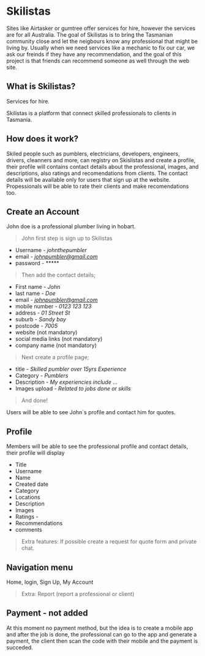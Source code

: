 # Skilistas

Sites like Airtasker or gumtree offer services for hire, however the services are for all Australia. The goal of Skilistas is to bring the Tasmanian community close and let the neigbours know any professional that might be living by. Usually when we need services like a mechanic to fix our car, we ask our freinds if they have any recommendation, and the goal of this project is that friends can recommend someone as well through the web site.

## What is Skilistas?

 Services for hire.

Skilistas is a platform that connect skilled professionals to clients in Tasmania.

## How does it work?

Skiled people such as pumblers, electricians, developers, engineers, drivers, cleanners and more, can registry on Skislistas and create a profile, their profile will contains contact details about the professional, images, and descriptions, also ratings and recomendations from clients.
The contact details will be available only for users that sign up at the website. Propessionals will be able to rate their clients and make recomendations too.

## Create an Account

John doe is a professional plumber living in hobart.

> John first step is sign up to Skilistas
- Username - *johnthepumbler*
- email - *johnpumbler@gmail.com*
- password  - *****

> Then add the contact details; 
- First name - *John*
- last name - *Doe*
- email - *johnpumbler@gmail.com*
- mobile number - *0123 123 123*
- address - *01 Street St*
- suburb - *Sandy bay*
- postcode - *7005*
- website (not mandatory)
- social media links (not mandatory)
- company name (not mandatory)

> Next create a profile page;
- title - *Skilled pumbler over 15yrs Experience*
- Category - *Pumblers*
- Description - *My experiencies include ...*
- Images upload - *Related to jobs done or skills*

> And done! 

Users will be able to see John`s profile and contact him for quotes.

## Profile

Members will be able to see the professional profile and contact details, their profile will display

-	Title
-	Username
-	Name
-	Created date
-	Category
-	Locations
-	Description
-	Images
-	Ratings - 
-	Recommendations
-	comments

> Extra features: If possible create a request for quote form and private chat.

## Navigation menu

Home, login, Sign Up, My Account

> Extra: Report (report a professional or client)

## Payment - not added

At this moment no payment method, but the idea is to create a mobile app and after the job is done, the professional can go to the app and generate a payment, the client then scan the code with their mobile and the payment is succeded.